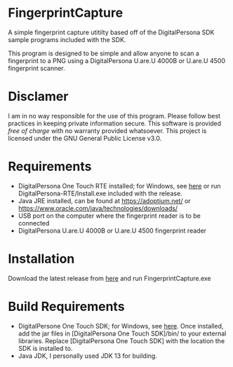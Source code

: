 # FingerprintCapture
A simple fingerprint capture utitilty based off of the DigitalPersona SDK sample programs included with the SDK.

This program is designed to be simple and allow anyone to scan a fingerprint to a PNG using a DigitalPersona U.are.U 4000B or U.are.U 4500 fingerprint scanner.

# Disclamer
I am in no way responsible for the use of this program. Please follow best practices in keeping private information secure. This software is provided *free of charge* with no warranty provided whatsoever. This project is licensed under the GNU General Public License v3.0.

# Requirements
- DigitalPersona One Touch RTE installed; for Windows, see [here](https://github.com/iamonuwa/Digital-Persona-SDK) or run DigitalPersona-RTE/Install.exe included with the release.
- Java JRE installed, can be found at https://adoptium.net/ or https://www.oracle.com/java/technologies/downloads/
- USB port on the computer where the fingerprint reader is to be connected
- DigitalPersona U.are.U 4000B or U.are.U 4500 fingerprint reader

# Installation
Download the latest release from [here](https://github.com/kylejcharlton/FIngerprintCapture/releases) and run FingerprintCapture.exe

# Build Requirements
- DigitalPersone One Touch SDK; for Windows, see [here](https://github.com/iamonuwa/Digital-Persona-SDK). Once installed, add the jar files in [DigitalPersona One Touch SDK]/bin/ to your external libraries. Replace [DigitalPersona One Touch SDK] with the location the SDK is installed to.
- Java JDK, I personally used JDK 13 for building.
